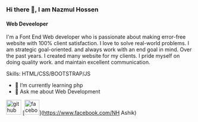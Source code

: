 ### Hi there 👋, I am Nazmul Hossen
#### Web Deveeloper
I'm a Font End Web developer who is passionate about making error-free website with 100% client satisfaction. I love to solve real-world problems. I am strategic goal-oriented. and always work with an end goal in mind. Over the past years. I created many website for my clients. I pride myself on doing quality work. and maintain excellent communication. 

Skills: HTML/CSS/BOOTSTRAP/JS

- 🌱 I’m currently learning php  
- 💬 Ask me about Web Development 


[<img src='https://cdn.jsdelivr.net/npm/simple-icons@3.0.1/icons/github.svg' alt='github' height='40'>](https://github.com/Nazmul580)  [<img src='https://cdn.jsdelivr.net/npm/simple-icons@3.0.1/icons/facebook.svg' alt='facebook' height='40'>](https://www.facebook.com/NH Ashik)  

